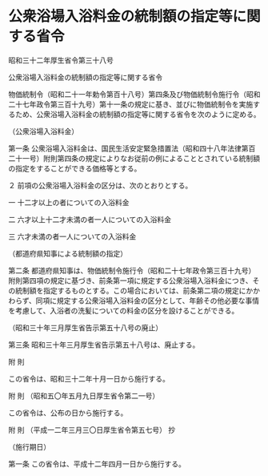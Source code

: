 # 公衆浴場入浴料金の統制額の指定等に関する省令

昭和三十二年厚生省令第三十八号

公衆浴場入浴料金の統制額の指定等に関する省令

物価統制令（昭和二十一年勅令第百十八号）第四条及び物価統制令施行令（昭和二十七年政令第三百十九号）第十一条の規定に基き、並びに物価統制令を実施するため、公衆浴場入浴料金の統制額の指定等に関する省令を次のように定める。

（公衆浴場入浴料金）

第一条 公衆浴場入浴料金は、国民生活安定緊急措置法（昭和四十八年法律第百二十一号）附則第四条の規定によりなお従前の例によることとされている統制額の指定をすることができる価格等とする。

２ 前項の公衆浴場入浴料金の区分は、次のとおりとする。

一 十二才以上の者についての入浴料金

二 六才以上十二才未満の者一人についての入浴料金

三 六才未満の者一人についての入浴料金

（都道府県知事による統制額の指定）

第二条 都道府県知事は、物価統制令施行令（昭和二十七年政令第三百十九号）附則第四項の規定に基づき、前条第一項に規定する公衆浴場入浴料金につき、その統制額を指定するものとする。この場合においては、前条第二項の規定にかかわらず、同項に規定する公衆浴場入浴料金の区分として、年齢その他必要な事情を考慮して、入浴者の洗髪についての料金の区分を設けることができる。

（昭和三十年三月厚生省告示第五十八号の廃止）

第三条 昭和三十年三月厚生省告示第五十八号は、廃止する。

附 則

この省令は、昭和三十二年十月一日から施行する。

附 則 （昭和五〇年五月九日厚生省令第二一号）

この省令は、公布の日から施行する。

附 則 （平成一二年三月三〇日厚生省令第五七号） 抄

（施行期日）

第一条 この省令は、平成十二年四月一日から施行する。
